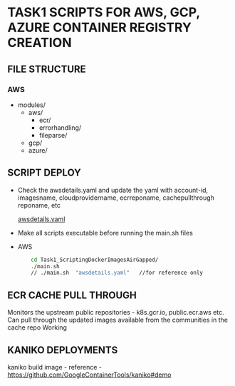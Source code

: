 # TASK1 SCRIPTS FOR AWS, GCP, AZURE CONTAINER REGISTRY CREATION

## FILE STRUCTURE

### AWS
- modules/
    - aws/
        - ecr/
        - errorhandling/
        - fileparse/
    - gcp/
    - azure/

## SCRIPT DEPLOY

- Check the awsdetails.yaml and update the yaml with account-id, imagesname, cloudprovidername, ecrreponame, cachepullthrough reponame, etc

    [awsdetails.yaml](Task1_ScriptingDockerImagesAirGapped/awsdetails.yaml)
- Make all scripts executable before running the main.sh files
- AWS
    ```bash
        cd Task1_ScriptingDockerImagesAirGapped/
        ./main.sh
        // ./main.sh  "awsdetails.yaml"   //for reference only
    ```


## ECR CACHE PULL THROUGH

Monitors the upstream public repositories - k8s.gcr.io, public.ecr.aws etc.
Can pull through the updated images available from the communities in the cache repo 
Working

## KANIKO DEPLOYMENTS

kaniko build image - reference - https://github.com/GoogleContainerTools/kaniko#demo

